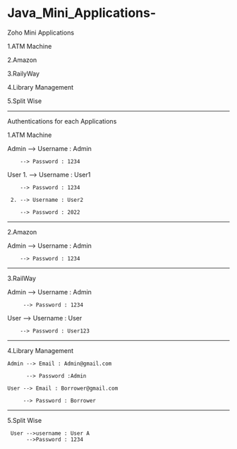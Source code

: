 # Java_Mini_Applications-

Zoho Mini Applications 

1.ATM Machine 

2.Amazon

3.RailyWay

4.Library Management

5.Split Wise

------------------------------------


Authentications for each Applications 

1.ATM Machine 

  Admin --> Username : Admin
  
        --> Password : 1234
        
  User 
     1. --> Username : User1 
     
        --> Password : 1234
        
     2. --> Username : User2 
     
        --> Password : 2022 
 
----------------------------------

2.Amazon 

  Admin --> Username : Admin
  
        --> Password : 1234 
      
 ---------------------------------
 
 3.RailWay 
 
   Admin --> Username : Admin
   
         --> Password : 1234 
        
   User --> Username : User
   
        --> Password : User123
        
  ---------------------------------
  
  4.Library Management 
  
    Admin --> Email : Admin@gmail.com
    
          --> Password :Admin
          
    User --> Email : Borrower@gmail.com
    
         --> Password : Borrower
         
  -----------------------------------
  
  5.Split Wise 
  
     User -->username : User A
          -->Password : 1234
          
          
        
        
